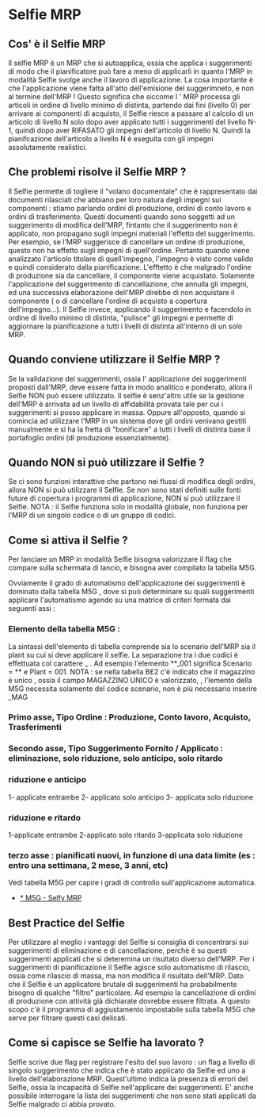 # Selfie MRP
## Cos' è il Selfie MRP

Il selfie MRP è un MRP che si autoapplica, ossia che applica i suggerimenti di modo che il pianificatore può fare a meno di applicarli in quanto l'MRP in modalità Selfie svolge anche il lavoro di applicazione.
La cosa importante è che l'applicazione viene fatta all'atto dell'emisione del suggerimneto, e non al termine dell'MRP !
Questo significa che siccome l ' MRP processa gli articoli in ordine di livello minimo di distinta, partendo dai fini (livello 0) per arrivare ai componenti di acquisto, il Selfie riesce a passare al calcolo di un articolo di livello N solo dopo aver applicato tutti i suggerimenti del livello N-1, quindi dopo aver RIFASATO gli impegni dell'articolo di livello N. Quindi la pianifcazione dell'articolo a livello N è eseguita con gli impegni assolutamente realistici.


## Che problemi risolve il Selfie MRP ?

Il Selfie permette di togliere il "volano documentale" che è rappresentato dai documenti rilasciati che abbiano per loro natura degli impegni sui componenti :  stiamo parlando ordini di produzione, ordini di conto lavoro e ordini di trasferimento.
Questi documenti quando sono soggetti ad un suggerimento di modifica  dell'MRP, fintanto che il suggerimento non è applicato, non propagano sugli impegni materiali l'effetto del suggerimento.
Per esempio, se l'MRP suggerisce di cancellare un ordine di produzione, questo non ha effetto sugli impegni di quell'ordine. Pertanto quando viene analizzato l'articolo titolare di quell'impegno, l'impegno è visto come valido e quindi considerato dalla pianificazione. L'efftetto è che malgrado l'ordine di produzione sia da cancellare, il componente viene acquistato.
Solamente l'applicazione del suggerimento di cancellazione, che annulla gli impegni, ed una successiva elaborazione dell'MRP direbbe di non acquistare il componente ( o di cancellare l'ordine di acquisto a copertura dell'impegno...).
Il Selfie invece, applicando il suggerimento e facendolo in ordine di livello minimo di distinta, "pulisce" gli impegni e permette di aggiornare la pianificazione a tutti i livelli di distinta all'interno di un solo MRP.

## Quando conviene utilizzare il Selfie MRP ?

Se la validazione dei suggerimenti, ossia l' applicazione dei suggerimenti proposti dall'MRP, deve essere fatta in modo analitico e ponderato, allora il Selfie NON può essere utilizzato.
Il selfie è senz'altro utile se la gestione dell'MRP è arrivata ad un livello di affidabilità provata tale per cui i suggerimenti si posso applicare in massa.
Oppure all'opposto, quando si comincia ad utilizzare l'MRP in un sistema dove gli ordini venivano gestiti manualmente e si ha la fretta di "bonificare" a tutti i livelli di distinta base il portafoglio ordini (di produzione essenzialmente).

## Quando NON si può utilizzare il Selfie ?

Se ci sono funzioni interattive che partono nei flussi di modifica degli ordini, allora NON si può utilizzare il Selfie.
Se non sono stati definiti sulle fonti future di copertura i programmi di applicazione, NON si può utilizzare il Selfie.
NOTA :  il Selfie funziona solo in modalità globale, non funziona per l'MRP di un singolo codice o di un gruppo di codici.

## Come si attiva il Selfie ?

Per lanciare un MRP in modalità Selfie bisogna valorizzare il flag che compare sulla schermata di lancio, e bisogna aver compilato la tabella M5G.

Ovviamente il grado di automatismo dell'applicazione dei suggerimenti è dominato dalla tabella M5G , dove si può determinare su quali suggerimenti applicare l'automatismo agendo su una matrice di criteri formata dai seguenti assi : 

### Elemento della tabella M5G : 
La sintassi dell'elemento di tabella comprende sia lo scenario dell'MRP sia il plant su cui si deve applicare il selfie. La separazione tra i due codici è effettuata col carattere _ .
Ad esempio l'elemento \*\*_001 significa Scenario = \*\* e Plant = 001.
NOTA :  se nella tabella B£2 c'è indicato che il magazzino è unico , ossia il campo MAGAZZINO UNICO è valorizzato, , l'lemento della M5G necessita solamente del codice scenario, non è più necessario inserire _MAG



### Primo asse, Tipo Ordine  :  Produzione, Conto lavoro, Acquisto, Trasferimenti

### Secondo asse, Tipo Suggerimento Fornito / Applicato :  eliminazione, solo riduzione, solo anticipo, solo ritardo
###  riduzione e anticipo
1- applicate entrambe
2- applicato solo anticipo
3- applicata solo riduzione
### riduzione e ritardo
1-applicate entrambe
2-applicato solo ritardo
3-applicata solo riduzione

### terzo asse :  pianificati nuovi, in funzione di una data limite (es :  entro una settimana, 2 mese, 3 anni, etc)


Vedi tabella M5G per capire i gradi di controllo sull'applicazione automatica.
- [\* M5G - Selfy MRP](Sorgenti/OG/TA/M5G)

## Best Practice del Selfie

Per utilizzare al meglio i vantaggi del Selfie si consiglia di concentrarsi sui suggerimenti di eliminazione e di cancellazione, perchè è su questi suggerimenti applicati che si deteremina un risultato diverso dell'MRP.
Per i suggerimenti di pianificazione il Selfie agisce solo automatismo di rilascio, ossia come rilascio di massa, ma non modifica il risultato dell'MRP.
Dato che il Selfie è un applicatore brutale di suggerimenti ha probabilmente bisogno di qualche "filtro" particolare. Ad esempio la cancellazione di ordini di produzione con attività già dichiarate dovrebbe essere filtrata. A questo scopo c'è il programma di aggiustamento impostabile sulla tabella M5G che serve per filtrare questi casi delicati.

## Come si capisce se Selfie ha lavorato ?

Selfie scrive due flag per registrare l'esito del suo lavoro :  un flag a livello di singolo suggerimento che indica che è stato applicato da Selfie ed uno a livello dell'elaborazione MRP.
Quest'ultimo indica la presenza di errori del Selfie, ossia la incapacità di Selfie nell'applicare dei suggerimenti.
E' anche possibile interrogare la lista dei suggerimenti che non sono stati applicati da Selfie malgrado ci abbia provato.


